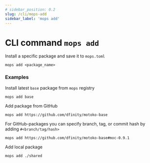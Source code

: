 ```yaml
---
# sidebar_position: 0.2
slug: /cli/mops-add
sidebar_label: 'mops add'
---
```


# CLI command `mops add`

Install a specific package and save it to `mops.toml`
```
mops add <package_name>
```

### Examples

Install latest `base` package from `mops` registry
```
mops add base
```

Add package from GitHub
```
mops add https://github.com/dfinity/motoko-base
```

For GitHub-packages you can specify branch, tag, or commit hash by adding `#<branch/tag/hash>`
```
mops add https://github.com/dfinity/motoko-base#moc-0.9.1
```

Add local package
```
mops add ./shared
```